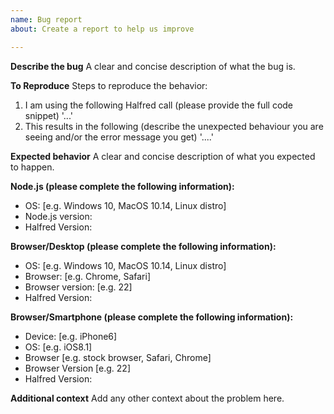 ```yaml
---
name: Bug report
about: Create a report to help us improve

---
```


**Describe the bug**
A clear and concise description of what the bug is.

**To Reproduce**
Steps to reproduce the behavior:
1. I am using the following Halfred call (please provide the full code snippet) '...'
2. This results in the following (describe the unexpected behaviour you are seeing and/or the error message you get) '....'

**Expected behavior**
A clear and concise description of what you expected to happen.

**Node.js (please complete the following information):**
 - OS: [e.g. Windows 10, MacOS 10.14, Linux distro]
 - Node.js version:
 - Halfred Version:

**Browser/Desktop (please complete the following information):**
 - OS: [e.g. Windows 10, MacOS 10.14, Linux distro]
 - Browser: [e.g. Chrome, Safari]
 - Browser version: [e.g. 22]
 - Halfred Version:

**Browser/Smartphone (please complete the following information):**
 - Device: [e.g. iPhone6]
 - OS: [e.g. iOS8.1]
 - Browser [e.g. stock browser, Safari, Chrome]
 - Browser Version [e.g. 22]
 - Halfred Version:

**Additional context**
Add any other context about the problem here.
